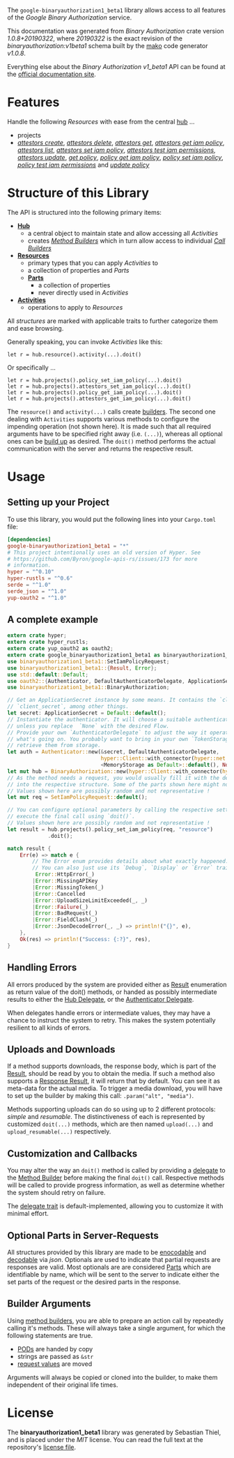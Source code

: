 <!---
DO NOT EDIT !
This file was generated automatically from 'src/mako/api/README.md.mako'
DO NOT EDIT !
-->
The `google-binaryauthorization1_beta1` library allows access to all features of the *Google Binary Authorization* service.

This documentation was generated from *Binary Authorization* crate version *1.0.8+20190322*, where *20190322* is the exact revision of the *binaryauthorization:v1beta1* schema built by the [mako](http://www.makotemplates.org/) code generator *v1.0.8*.

Everything else about the *Binary Authorization* *v1_beta1* API can be found at the
[official documentation site](https://cloud.google.com/binary-authorization/).
# Features

Handle the following *Resources* with ease from the central [hub](https://docs.rs/google-binaryauthorization1_beta1/1.0.8+20190322/google_binaryauthorization1_beta1/struct.BinaryAuthorization.html) ... 

* projects
 * [*attestors create*](https://docs.rs/google-binaryauthorization1_beta1/1.0.8+20190322/google_binaryauthorization1_beta1/struct.ProjectAttestorCreateCall.html), [*attestors delete*](https://docs.rs/google-binaryauthorization1_beta1/1.0.8+20190322/google_binaryauthorization1_beta1/struct.ProjectAttestorDeleteCall.html), [*attestors get*](https://docs.rs/google-binaryauthorization1_beta1/1.0.8+20190322/google_binaryauthorization1_beta1/struct.ProjectAttestorGetCall.html), [*attestors get iam policy*](https://docs.rs/google-binaryauthorization1_beta1/1.0.8+20190322/google_binaryauthorization1_beta1/struct.ProjectAttestorGetIamPolicyCall.html), [*attestors list*](https://docs.rs/google-binaryauthorization1_beta1/1.0.8+20190322/google_binaryauthorization1_beta1/struct.ProjectAttestorListCall.html), [*attestors set iam policy*](https://docs.rs/google-binaryauthorization1_beta1/1.0.8+20190322/google_binaryauthorization1_beta1/struct.ProjectAttestorSetIamPolicyCall.html), [*attestors test iam permissions*](https://docs.rs/google-binaryauthorization1_beta1/1.0.8+20190322/google_binaryauthorization1_beta1/struct.ProjectAttestorTestIamPermissionCall.html), [*attestors update*](https://docs.rs/google-binaryauthorization1_beta1/1.0.8+20190322/google_binaryauthorization1_beta1/struct.ProjectAttestorUpdateCall.html), [*get policy*](https://docs.rs/google-binaryauthorization1_beta1/1.0.8+20190322/google_binaryauthorization1_beta1/struct.ProjectGetPolicyCall.html), [*policy get iam policy*](https://docs.rs/google-binaryauthorization1_beta1/1.0.8+20190322/google_binaryauthorization1_beta1/struct.ProjectPolicyGetIamPolicyCall.html), [*policy set iam policy*](https://docs.rs/google-binaryauthorization1_beta1/1.0.8+20190322/google_binaryauthorization1_beta1/struct.ProjectPolicySetIamPolicyCall.html), [*policy test iam permissions*](https://docs.rs/google-binaryauthorization1_beta1/1.0.8+20190322/google_binaryauthorization1_beta1/struct.ProjectPolicyTestIamPermissionCall.html) and [*update policy*](https://docs.rs/google-binaryauthorization1_beta1/1.0.8+20190322/google_binaryauthorization1_beta1/struct.ProjectUpdatePolicyCall.html)




# Structure of this Library

The API is structured into the following primary items:

* **[Hub](https://docs.rs/google-binaryauthorization1_beta1/1.0.8+20190322/google_binaryauthorization1_beta1/struct.BinaryAuthorization.html)**
    * a central object to maintain state and allow accessing all *Activities*
    * creates [*Method Builders*](https://docs.rs/google-binaryauthorization1_beta1/1.0.8+20190322/google_binaryauthorization1_beta1/trait.MethodsBuilder.html) which in turn
      allow access to individual [*Call Builders*](https://docs.rs/google-binaryauthorization1_beta1/1.0.8+20190322/google_binaryauthorization1_beta1/trait.CallBuilder.html)
* **[Resources](https://docs.rs/google-binaryauthorization1_beta1/1.0.8+20190322/google_binaryauthorization1_beta1/trait.Resource.html)**
    * primary types that you can apply *Activities* to
    * a collection of properties and *Parts*
    * **[Parts](https://docs.rs/google-binaryauthorization1_beta1/1.0.8+20190322/google_binaryauthorization1_beta1/trait.Part.html)**
        * a collection of properties
        * never directly used in *Activities*
* **[Activities](https://docs.rs/google-binaryauthorization1_beta1/1.0.8+20190322/google_binaryauthorization1_beta1/trait.CallBuilder.html)**
    * operations to apply to *Resources*

All *structures* are marked with applicable traits to further categorize them and ease browsing.

Generally speaking, you can invoke *Activities* like this:

```Rust,ignore
let r = hub.resource().activity(...).doit()
```

Or specifically ...

```ignore
let r = hub.projects().policy_set_iam_policy(...).doit()
let r = hub.projects().attestors_set_iam_policy(...).doit()
let r = hub.projects().policy_get_iam_policy(...).doit()
let r = hub.projects().attestors_get_iam_policy(...).doit()
```

The `resource()` and `activity(...)` calls create [builders][builder-pattern]. The second one dealing with `Activities` 
supports various methods to configure the impending operation (not shown here). It is made such that all required arguments have to be 
specified right away (i.e. `(...)`), whereas all optional ones can be [build up][builder-pattern] as desired.
The `doit()` method performs the actual communication with the server and returns the respective result.

# Usage

## Setting up your Project

To use this library, you would put the following lines into your `Cargo.toml` file:

```toml
[dependencies]
google-binaryauthorization1_beta1 = "*"
# This project intentionally uses an old version of Hyper. See
# https://github.com/Byron/google-apis-rs/issues/173 for more
# information.
hyper = "^0.10"
hyper-rustls = "^0.6"
serde = "^1.0"
serde_json = "^1.0"
yup-oauth2 = "^1.0"
```

## A complete example

```Rust
extern crate hyper;
extern crate hyper_rustls;
extern crate yup_oauth2 as oauth2;
extern crate google_binaryauthorization1_beta1 as binaryauthorization1_beta1;
use binaryauthorization1_beta1::SetIamPolicyRequest;
use binaryauthorization1_beta1::{Result, Error};
use std::default::Default;
use oauth2::{Authenticator, DefaultAuthenticatorDelegate, ApplicationSecret, MemoryStorage};
use binaryauthorization1_beta1::BinaryAuthorization;

// Get an ApplicationSecret instance by some means. It contains the `client_id` and 
// `client_secret`, among other things.
let secret: ApplicationSecret = Default::default();
// Instantiate the authenticator. It will choose a suitable authentication flow for you, 
// unless you replace  `None` with the desired Flow.
// Provide your own `AuthenticatorDelegate` to adjust the way it operates and get feedback about 
// what's going on. You probably want to bring in your own `TokenStorage` to persist tokens and
// retrieve them from storage.
let auth = Authenticator::new(&secret, DefaultAuthenticatorDelegate,
                              hyper::Client::with_connector(hyper::net::HttpsConnector::new(hyper_rustls::TlsClient::new())),
                              <MemoryStorage as Default>::default(), None);
let mut hub = BinaryAuthorization::new(hyper::Client::with_connector(hyper::net::HttpsConnector::new(hyper_rustls::TlsClient::new())), auth);
// As the method needs a request, you would usually fill it with the desired information
// into the respective structure. Some of the parts shown here might not be applicable !
// Values shown here are possibly random and not representative !
let mut req = SetIamPolicyRequest::default();

// You can configure optional parameters by calling the respective setters at will, and
// execute the final call using `doit()`.
// Values shown here are possibly random and not representative !
let result = hub.projects().policy_set_iam_policy(req, "resource")
             .doit();

match result {
    Err(e) => match e {
        // The Error enum provides details about what exactly happened.
        // You can also just use its `Debug`, `Display` or `Error` traits
         Error::HttpError(_)
        |Error::MissingAPIKey
        |Error::MissingToken(_)
        |Error::Cancelled
        |Error::UploadSizeLimitExceeded(_, _)
        |Error::Failure(_)
        |Error::BadRequest(_)
        |Error::FieldClash(_)
        |Error::JsonDecodeError(_, _) => println!("{}", e),
    },
    Ok(res) => println!("Success: {:?}", res),
}

```
## Handling Errors

All errors produced by the system are provided either as [Result](https://docs.rs/google-binaryauthorization1_beta1/1.0.8+20190322/google_binaryauthorization1_beta1/enum.Result.html) enumeration as return value of 
the doit() methods, or handed as possibly intermediate results to either the 
[Hub Delegate](https://docs.rs/google-binaryauthorization1_beta1/1.0.8+20190322/google_binaryauthorization1_beta1/trait.Delegate.html), or the [Authenticator Delegate](https://docs.rs/yup-oauth2/*/yup_oauth2/trait.AuthenticatorDelegate.html).

When delegates handle errors or intermediate values, they may have a chance to instruct the system to retry. This 
makes the system potentially resilient to all kinds of errors.

## Uploads and Downloads
If a method supports downloads, the response body, which is part of the [Result](https://docs.rs/google-binaryauthorization1_beta1/1.0.8+20190322/google_binaryauthorization1_beta1/enum.Result.html), should be
read by you to obtain the media.
If such a method also supports a [Response Result](https://docs.rs/google-binaryauthorization1_beta1/1.0.8+20190322/google_binaryauthorization1_beta1/trait.ResponseResult.html), it will return that by default.
You can see it as meta-data for the actual media. To trigger a media download, you will have to set up the builder by making
this call: `.param("alt", "media")`.

Methods supporting uploads can do so using up to 2 different protocols: 
*simple* and *resumable*. The distinctiveness of each is represented by customized 
`doit(...)` methods, which are then named `upload(...)` and `upload_resumable(...)` respectively.

## Customization and Callbacks

You may alter the way an `doit()` method is called by providing a [delegate](https://docs.rs/google-binaryauthorization1_beta1/1.0.8+20190322/google_binaryauthorization1_beta1/trait.Delegate.html) to the 
[Method Builder](https://docs.rs/google-binaryauthorization1_beta1/1.0.8+20190322/google_binaryauthorization1_beta1/trait.CallBuilder.html) before making the final `doit()` call. 
Respective methods will be called to provide progress information, as well as determine whether the system should 
retry on failure.

The [delegate trait](https://docs.rs/google-binaryauthorization1_beta1/1.0.8+20190322/google_binaryauthorization1_beta1/trait.Delegate.html) is default-implemented, allowing you to customize it with minimal effort.

## Optional Parts in Server-Requests

All structures provided by this library are made to be [enocodable](https://docs.rs/google-binaryauthorization1_beta1/1.0.8+20190322/google_binaryauthorization1_beta1/trait.RequestValue.html) and 
[decodable](https://docs.rs/google-binaryauthorization1_beta1/1.0.8+20190322/google_binaryauthorization1_beta1/trait.ResponseResult.html) via *json*. Optionals are used to indicate that partial requests are responses 
are valid.
Most optionals are are considered [Parts](https://docs.rs/google-binaryauthorization1_beta1/1.0.8+20190322/google_binaryauthorization1_beta1/trait.Part.html) which are identifiable by name, which will be sent to 
the server to indicate either the set parts of the request or the desired parts in the response.

## Builder Arguments

Using [method builders](https://docs.rs/google-binaryauthorization1_beta1/1.0.8+20190322/google_binaryauthorization1_beta1/trait.CallBuilder.html), you are able to prepare an action call by repeatedly calling it's methods.
These will always take a single argument, for which the following statements are true.

* [PODs][wiki-pod] are handed by copy
* strings are passed as `&str`
* [request values](https://docs.rs/google-binaryauthorization1_beta1/1.0.8+20190322/google_binaryauthorization1_beta1/trait.RequestValue.html) are moved

Arguments will always be copied or cloned into the builder, to make them independent of their original life times.

[wiki-pod]: http://en.wikipedia.org/wiki/Plain_old_data_structure
[builder-pattern]: http://en.wikipedia.org/wiki/Builder_pattern
[google-go-api]: https://github.com/google/google-api-go-client

# License
The **binaryauthorization1_beta1** library was generated by Sebastian Thiel, and is placed 
under the *MIT* license.
You can read the full text at the repository's [license file][repo-license].

[repo-license]: https://github.com/Byron/google-apis-rsblob/master/LICENSE.md
